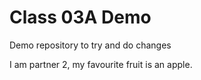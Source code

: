# Class 03A Demo

Demo repository to try and do changes

I am partner 2, my favourite fruit is an apple.
